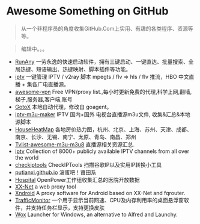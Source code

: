 # Awesome Something on GitHub

> 从一个非程序员的角度收集GitHub.Com上实用、有趣的各类程序、资源等等。

> 编辑中。。。

- [RunAny](https://github.com/hui-Zz/RunAny) 一劳永逸的快速启动软件，拥有三键启动、一键直达、批量搜索、全局热键、短语输出、热键映射、脚本插件等功能。
- [iptv](https://github.com/woniuzfb/iptv) 一键管理 IPTV / v2ray 脚本 mpegts / flv => hls / flv 推流，HBO 中文直播 + 集各广电直播源。
- [awesome-vpn](https://github.com/hugetiny/awesome-vpn) Free VPN/proxy list.,每小时更新免费的代理,科学上网,翻墙,梯子,服务器,客户端,账号
- [GotoX](https://github.com/SeaHOH/GotoX) 本地自动代理，修改自 goagent。
- [iptv-m3u-maker](https://github.com/EvilCult/iptv-m3u-maker) IPTV 国内+国外 电视台直播源m3u文件, 收集&汇总&本地源脚本 
- [HouseHeatMap](https://github.com/aWangami/HouseHeatMap) 各地房价热力图，杭州、北京、上海、苏州、天津、成都、南京、长沙、无锡、南宁、太原、青岛、南昌、郑州 
- [Tvlist-awesome-m3u-m3u8](https://github.com/billy21/Tvlist-awesome-m3u-m3u8) 直播源相关资源汇总.
- [iptv](https://github.com/iptv-org/iptv) Collection of 8000+ publicly available IPTV channels from all over the world 
- [checkiptools](https://github.com/xyuanmu/checkiptools) CheckIPTools 扫描谷歌IP以及实用IP转换小工具 
- [putianxi.github.io](https://github.com/putianxi/putianxi.github.io) 滚蛋吧！莆田系
- [Hospital](https://github.com/open-power-workgroup/Hospital) OpenPower工作组收集汇总的医院开放数据
- [XX-Net](https://github.com/XX-net/XX-Net) a web proxy tool 
- [Xndroid](https://github.com/XndroidDev/Xndroid) A proxy software for Android based on XX-Net and fqrouter. 
- [TrafficMonitor](https://github.com/zhongyang219/TrafficMonitor) 一个用于显示当前网速、CPU及内存利用率的桌面悬浮窗软件，并支持任务栏显示，支持更换皮肤
- [Wox](https://github.com/Wox-launcher/Wox) Launcher for Windows, an alternative to Alfred and Launchy. 
